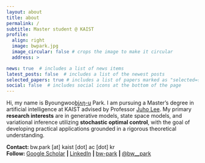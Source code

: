 ```yaml
---
layout: about
title: about
permalink: /
subtitle: Master student @ KAIST
profile:
  align: right
  image: bwpark.jpg
  image_circular: false # crops the image to make it circular
  address: >

news: true  # includes a list of news items
latest_posts: false  # includes a list of the newest posts
selected_papers: true # includes a list of papers marked as "selected={true}"
social: false  # includes social icons at the bottom of the page
---
```

Hi, my name is Byoungwoo[bjʌŋ-u](https://ipa-reader.com/?text=bj%CA%8C%C5%8B-u&voice=Joanna) Park.
I am pursuing a Master’s degree in artificial intelligence at KAIST advised by Professor [Juho Lee](https://juho-lee.github.io/). My primary **research interests** are in generative models, state space models, and variational inference utilizing **stochastic optimal control**, with the goal of developing practical applications grounded in a rigorous theoretical understanding.

<strong>Contact: </strong>
      bw.park [at] kaist [dot] ac [dot] kr
<br>
<strong>Follow: </strong>
      <a href="https://scholar.google.com/citations?user=MWCPYLMAAAAJ&hl" target="_blank" title="Google Scholar"><i class="ai ai-google-scholar"></i> Google Scholar</a>
      <strong> | </strong>
      <a href="https://www.linkedin.com/in/byoungwoo-park-a418391a9/" target="_blank" title="LinkedIn"><i class="fab fa-linkedin"></i> LinkedIn</a>
      <strong> | </strong>
      <a href="https://github.com/bw-park" target="_blank" title="GitHub"><i class="fab fa-github"></i> bw-park</a>
      <strong> | </strong>
      <a href="https://x.com/bw__park" target="_blank" title="GitHub"><i class="fab fa-x-twitter"></i> @bw__park</a>
<br><br>